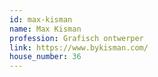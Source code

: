 ```yaml
---
id: max-kisman
name: Max Kisman
profession: Grafisch ontwerper
link: https://www.bykisman.com/
house_number: 36
---
```

